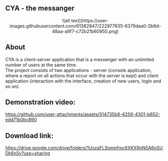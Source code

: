 ## CYA - the messanger

<p align="center">
      ![alt text](https://user-images.githubusercontent.com/61382847/222977935-6379daa0-2b6d-48aa-a9f7-c72b21b60950.png)
</p>

## About

CYA is a client-server application that is a messenger with an unlimited number of users at the same time.<br>
The project consists of two applications - server (console application, where a report on all actions that occur with the server is kept) and client application (interaction with the interface, creation of new users, login and so on).

## Demonstration video:

https://github.com/user-attachments/assets/514735b8-4259-4301-b652-edd71b0bc890

## Download link:

https://drive.google.com/drive/folders/1UozaFLSnmpfmc6XKXRnN5A6oSUDk6n5y?usp=sharing
